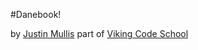 #Danebook!

by [Justin Mullis](https://github.com/nonadmin)
part of [Viking Code School](http://www.vikingcodeschool.com/)